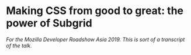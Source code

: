 # Making CSS from good to great: the power of Subgrid

*For the Mozilla Developer Roadshow Asia 2019. This is sort of a transcript of the talk.*